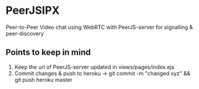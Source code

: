 # PeerJSIPX

Peer-to-Peer Video chat using WebRTC with PeerJS-server for signalling & peer-discovery


## Points to keep in mind
1. Keep the url of PeerJS-server updated in views/pages/index.ejs
2. Commit changes & push to heroku -> git commit -m "changed xyz" && git push heroku master